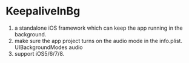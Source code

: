 KeepaliveInBg
=============

1. a standalone iOS framework which can keep the app running in the background. 
2. make sure the app project turns on the audio mode in the info.plist.
	<key>UIBackgroundModes</key>
	<array>
		<string>audio</string>
	</array>
3. support iOS5/6/7/8. 
